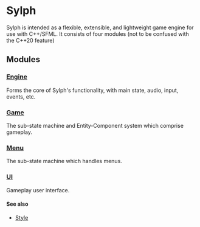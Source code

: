# Sylph

Sylph is intended as a flexible, extensible, and lightweight game engine for use with C++/SFML. It consists of four modules (not to be confused with the C++20 feature)

## Modules

### [Engine](engine/engine.md)
Forms the core of Sylph's functionality, with main state, audio, input, events, etc.

### [Game](game/game.md)
The sub-state machine and Entity-Component system which comprise gameplay.

### [Menu](menu/menu.md)
The sub-state machine which handles menus.

### [UI](ui/ui.md)
Gameplay user interface.

#### See also

- [Style](notes/style.md)